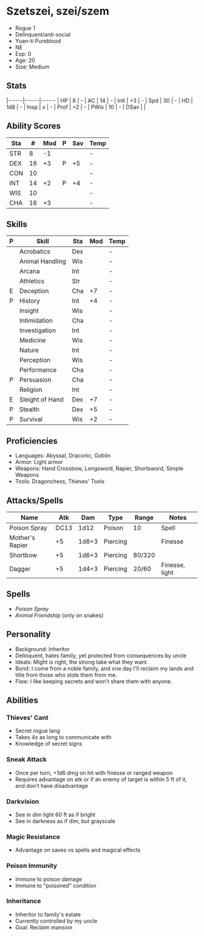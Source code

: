 # Szetszei, szei/szem
- Rogue 1
- Delinquent/anti-social
- Yuan-ti Pureblood
- NE
- Exp: 0
- Age: 20
- Size: Medium

## Stats
|------|------|------
| HP   |  8   | -
| AC   | 14   | -
| Init | +3   | -
| Spd  | 30   | -
| HD   | 1d8  | -
| Insp | x    | -
| Prof | +2   | -
| PWis | 10   | -
| DSav |      | 

## Ability Scores
| Sta | #  | Mod | P | Sav | Temp
|-----|----|-----|---|-----|------
| STR |  8 | -1  |   |     | -
| DEX | 16 | +3  | P | +5  | -
| CON | 10 |     |   |     | -
| INT | 14 | +2  | P | +4  | -
| WIS | 10 |     |   |     | -
| CHA | 16 | +3  |   |     | -

## Skills
| P | Skill              | Sta | Mod | Temp 
|---|--------------------|-----|-----|------
|   | Acrobatics         | Dex |     | -
|   | Animal Handling    | Wis |     | -
|   | Arcana             | Int |     | -
|   | Athletics          | Str |     | -
| E | Deception          | Cha | +7  | -
| P | History            | Int | +4  | -
|   | Insight            | Wis |     | -
|   | Intimidation       | Cha |     | -
|   | Investigation      | Int |     | -
|   | Medicine           | Wis |     | -
|   | Nature             | Int |     | -
|   | Perception         | Wis |     | -
|   | Performance        | Cha |     | -
| P | Persuasion         | Cha |     | -
|   | Religion           | Int |     | -
| E | Sleight of Hand    | Dex | +7  | -
| P | Stealth            | Dex | +5  | -
| P | Survival           | Wis | +2  | -

## Proficiencies
- Languages: Abyssal, Draconic, Goblin
- Armor: Light armor
- Weapons: Hand Crossbow, Longsword, Rapier, Shortsword, Simple Weapons
- Tools: Dragonchess, Thieves' Tools

## Attacks/Spells
| Name            | Atk  | Dam   | Type     | Range  | Notes
|-----------------|------|-------|----------|--------|------------------------------
| Poison Spray    | DC13 | 1d12  | Poison   |     10 | Spell
| Mother's Rapier | +5   | 1d8+3 | Piercing |        | Finesse
| Shortbow        | +5   | 1d6+3 | Piercing | 80/320 |
| Dagger          | +5   | 1d4+3 | Piercing |  20/60 | Finesse, light

## Spells
- *Poison Spray*
- *Animal Friendship* (only on snakes)

## Personality
- Background: Inheritor
- Delinquent, hates family, yet protected from consequences by uncle
- Ideals: Might is right, the strong take what they want.
- Bond: I come from a noble family, and one day I'll reclaim my lands and title from those who stole them from me.
- Flaw: I like keeping secrets and won't share them with anyone.

## Abilities
### Thieves' Cant
- Secret rogue lang
- Takes 4x as long to communicate with
- Knowledge of secret signs

### Sneak Attack
- Once per turn, +1d6 dmg on hit with finesse or ranged weapon
- Requires advantage on atk or if an enemy of target is within 5 ft of it, and don't have disadvantage

### Darkvision
- See in dim light 60 ft as if bright
- See in darkness as if dim, but grayscale

### Magic Resistance
- Advantage on saves vs spells and magical effects

### Poison Immunity
- Immune to poison damage
- Immune to "poisoned" condition

### Inheritance
- Inheritor to family's estate
- Currently controlled by my uncle
- Goal: Reclaim mansion

